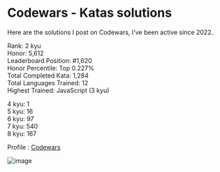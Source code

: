 # Codewars - Katas solutions

Here are the solutions I post on Codewars, I've been active since 2022.

Rank: 2 kyu  
Honor: 5,612  
Leaderboard Position: #1,620  
Honor Percentile: Top 0.227%  
Total Completed Kata: 1,284  
Total Languages Trained: 12  
Highest Trained: JavaScript (3 kyu)

4 kyu: 1  
5 kyu: 16  
6 kyu: 97  
7 kyu: 540  
8 kyu: 167  

Profile : [Codewars](https://www.codewars.com/users/Sancti0n)

![image](https://www.codewars.com/users/Sancti0n/badges/large)